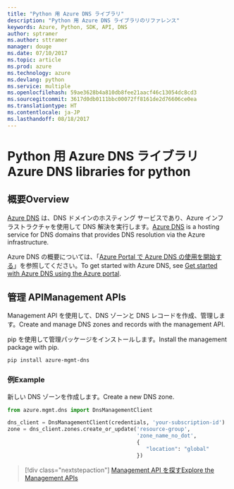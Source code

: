 ```yaml
---
title: "Python 用 Azure DNS ライブラリ"
description: "Python 用 Azure DNS ライブラリのリファレンス"
keywords: Azure, Python, SDK, API, DNS
author: sptramer
ms.author: sttramer
manager: douge
ms.date: 07/10/2017
ms.topic: article
ms.prod: azure
ms.technology: azure
ms.devlang: python
ms.service: multiple
ms.openlocfilehash: 59ae3628b4a810db8fee21aacf46c13054dc8cd3
ms.sourcegitcommit: 3617d0db0111bbc00072ff8161de2d76606ce0ea
ms.translationtype: HT
ms.contentlocale: ja-JP
ms.lasthandoff: 08/18/2017
---
```

# <a name="azure-dns-libraries-for-python"></a><span data-ttu-id="72ab5-104">Python 用 Azure DNS ライブラリ</span><span class="sxs-lookup"><span data-stu-id="72ab5-104">Azure DNS libraries for python</span></span>

## <a name="overview"></a><span data-ttu-id="72ab5-105">概要</span><span class="sxs-lookup"><span data-stu-id="72ab5-105">Overview</span></span>

<span data-ttu-id="72ab5-106">[Azure DNS](/azure/dns/dns-overview) は、DNS ドメインのホスティング サービスであり、Azure インフラストラクチャを使用して DNS 解決を実行します。</span><span class="sxs-lookup"><span data-stu-id="72ab5-106">[Azure DNS](/azure/dns/dns-overview) is a hosting service for DNS domains that provides DNS resolution via the Azure infrastructure.</span></span>

<span data-ttu-id="72ab5-107">Azure DNS の概要については、「[Azure Portal で Azure DNS の使用を開始する](/azure/dns/dns-getstarted-portal)」を参照してください。</span><span class="sxs-lookup"><span data-stu-id="72ab5-107">To get started with Azure DNS, see [Get started with Azure DNS using the Azure portal](/azure/dns/dns-getstarted-portal).</span></span>

## <a name="management-apis"></a><span data-ttu-id="72ab5-108">管理 API</span><span class="sxs-lookup"><span data-stu-id="72ab5-108">Management APIs</span></span>

<span data-ttu-id="72ab5-109">Management API を使用して、DNS ゾーンと DNS レコードを作成、管理します。</span><span class="sxs-lookup"><span data-stu-id="72ab5-109">Create and manage DNS zones and records with the management API.</span></span>

<span data-ttu-id="72ab5-110">pip を使用して管理パッケージをインストールします。</span><span class="sxs-lookup"><span data-stu-id="72ab5-110">Install the management package with pip.</span></span>

```bash
pip install azure-mgmt-dns
```

### <a name="example"></a><span data-ttu-id="72ab5-111">例</span><span class="sxs-lookup"><span data-stu-id="72ab5-111">Example</span></span>

<span data-ttu-id="72ab5-112">新しい DNS ゾーンを作成します。</span><span class="sxs-lookup"><span data-stu-id="72ab5-112">Create a new DNS zone.</span></span>

```python
from azure.mgmt.dns import DnsManagementClient

dns_client = DnsManagementClient(credentials, 'your-subscription-id')
zone = dns_client.zones.create_or_update('resource-group',
                                         'zone_name_no_dot',
                                         {
                                            "location": "global"
                                         })

```

> [!div class="nextstepaction"]
> [<span data-ttu-id="72ab5-113">Management API を探す</span><span class="sxs-lookup"><span data-stu-id="72ab5-113">Explore the Management APIs</span></span>](/python/api/overview/azure/dns/managementlibrary)
